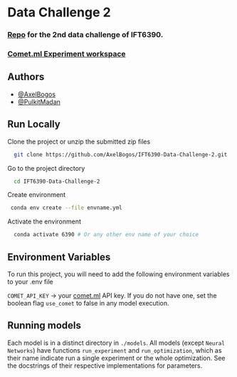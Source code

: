 
# Data Challenge 2

### [Repo](https://github.com/AxelBogos/IFT6390-Data-Challenge-2) for the 2nd data challenge of IFT6390. 
### [Comet.ml Experiment workspace](https://www.comet.ml/ift6390-datachallenge-2/data-challenge-2/view/klyObIXPQL8JyGWTd2mA7VI7J/panels)


## Authors

- [@AxelBogos](https://www.github.com/AxelBogos)
- [@PulkitMadan](https://github.com/PulkitMadan)


## Run Locally

Clone the project or unzip the submitted zip files

```bash
  git clone https://github.com/AxelBogos/IFT6390-Data-Challenge-2.git
```

Go to the project directory

```bash
  cd IFT6390-Data-Challenge-2
```

Create environment

```bash
 conda env create --file envname.yml
```

Activate the environment

```bash
  conda activate 6390 # Or any other env name of your choice
```
## Environment Variables

To run this project, you will need to add the following environment variables to your .env file

`COMET_API_KEY` -> your [comet.ml](https://www.comet.ml/) API key. If you do not have one, set the boolean flag `use_comet` to false in any model execution.

## Running models
Each model is in a distinct directory in `./models`. All models (except `Neural Networks`) have functions `run_experiment` and `run_optimization`, which as their name indicate run a single experiment or the whole optimization. See the docstrings of their respective implementations for parameters.




